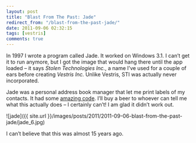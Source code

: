 ```yaml
---
layout: post
title: "Blast From The Past: Jade"
redirect_from: "/blast-from-the-past-jade/"
date: 2011-09-06 02:32:15
tags: [vestris]
comments: true
---
```

In 1997 I wrote a program called Jade. It worked on Windows 3.1. I can’t get it to run anymore, but I got the image that would hang there until the app loaded – it says _Stolen Technologies Inc._, a name I’ve used for a couple of ears before creating _Vestris Inc._ Unlike Vestris, STI was actually never incorporated.

Jade was a personal address book manager that let me print labels of my contacts. It had some [amazing code](https://gist.github.com/1196422). I’ll buy a beer to whoever can tell me what this actually does – I certainly can’t! I am glad it didn’t work out.

![jade]({{ site.url }}/images/posts/2011/2011-09-06-blast-from-the-past-jade/jade_6.jpg)

I can’t believe that this was almost 15 years ago.
